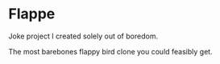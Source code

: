 # Flappe

Joke project I created solely out of boredom.

The most barebones flappy bird clone you could feasibly get.
